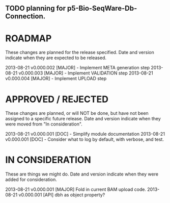 ## TODO planning for p5-Bio-SeqWare-Db-Connection.

# ROADMAP

These changes are planned for the release specified. Date and version indicate
when they are expected to be released.

2013-08-21 v0.000.002 [MAJOR] - Implement META generation step
2013-08-21 v0.000.003 [MAJOR] - Implement VALIDATION step
2013-08-21 v0.000.004 [MAJOR] - Implement UPLOAD step

# APPROVED / REJECTED

These changes are planned, or will NOT be done, but have not been assigned to
a specific future release. Date and version indicate when they were moved from
"In consideration". 

2013-08-21 v0.000.001 [DOC] - Simplify module documentation
2013-08-21 v0.000.001 [DOC] - Consider what to log by default, with verbose,
                              and test.

# IN CONSIDERATION

These are things we might do. Date and version indicate when they were added
for consideration.

2013-08-21 v0.000.001 [MAJOR] Fold in current BAM upload code.
2013-08-21 v0.000.001 [API]   dbh as object property?
